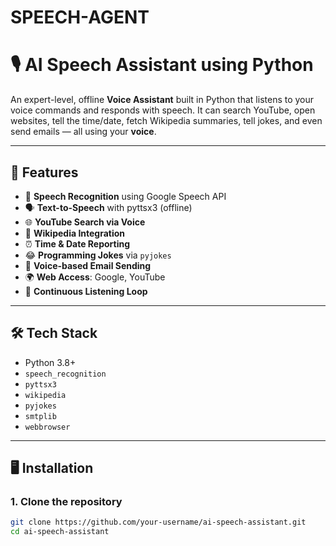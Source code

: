 # SPEECH-AGENT

# 🎙️ AI Speech Assistant using Python

An expert-level, offline **Voice Assistant** built in Python that listens to your voice commands and responds with speech. It can search YouTube, open websites, tell the time/date, fetch Wikipedia summaries, tell jokes, and even send emails — all using your **voice**.

---

## 🚀 Features

- 🧠 **Speech Recognition** using Google Speech API
- 🗣️ **Text-to-Speech** with pyttsx3 (offline)
- 🌐 **YouTube Search via Voice**
- 📖 **Wikipedia Integration**
- ⏰ **Time & Date Reporting**
- 😂 **Programming Jokes** via `pyjokes`
- 📧 **Voice-based Email Sending**
- 🌍 **Web Access**: Google, YouTube
- 🔁 **Continuous Listening Loop**

---

## 🛠️ Tech Stack

- Python 3.8+
- `speech_recognition`
- `pyttsx3`
- `wikipedia`
- `pyjokes`
- `smtplib`
- `webbrowser`

---

## 🖥️ Installation

### 1. Clone the repository

```bash
git clone https://github.com/your-username/ai-speech-assistant.git
cd ai-speech-assistant
